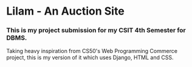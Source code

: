 # Lilam - An Auction Site

### This is my project submission for my CSIT 4th Semester for DBMS.

Taking heavy inspiration from CS50's Web Programming Commerce project, this is my version of it which uses Django, HTML and CSS.
